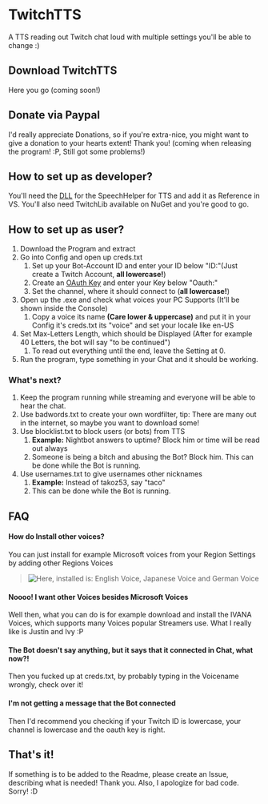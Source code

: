 # TwitchTTS
A TTS reading out Twitch chat loud with multiple settings you'll be able to change :)


## Download TwitchTTS
Here you go (coming soon!)

## Donate via Paypal
I'd really appreciate Donations, so if you're extra-nice, you might want to give a donation to your hearts extent! Thank you!
(coming when releasing the program! :P, Still got some problems!)

## How to set up as developer?
You'll need the [DLL](https://puu.sh/BNfss/1c444104df.dll) for the SpeechHelper for TTS and add it as Reference in VS.
You'll also need TwitchLib available on NuGet and you're good to go.

## How to set up as user?
1. Download the Program and extract
1. Go into Config and open up creds.txt
    1. Set up your Bot-Account ID and enter your ID below "ID:"(Just create a Twitch Account, **all lowercase!**)
    1. Create an [OAuth Key](https://twitchapps.com/tmi/) and enter your Key below "Oauth:"
    1. Set the channel, where it should connect to (**all lowercase!**)
1. Open up the .exe and check what voices your PC Supports (It'll be shown inside the Console)
    1. Copy a voice its name **(Care lower & uppercase)** and put it in your Config it's creds.txt its "voice" and set your locale like en-US
1. Set Max-Letters Length, which should be Displayed (After for example 40 Letters, the bot will say "to be continued")
    1. To read out everything until the end, leave the Setting at 0.
1. Run the program, type something in your Chat and it should be working.

### What's next?
1. Keep the program running while streaming and everyone will be able to hear the chat.
1. Use badwords.txt to create your own wordfilter, tip: There are many out in the internet, so maybe you want to download some!
1. Use blocklist.txt to block users (or bots) from TTS
    1. **Example:** Nightbot answers to uptime? Block him or time will be read out always
    1. Someone is being a bitch and abusing the Bot? Block him. This can be done while the Bot is running.
1. Use usernames.txt to give usernames other nicknames
    1. **Example:** Instead of takoz53, say "taco"
    1. This can be done while the Bot is running.

## FAQ

#### How do Install other voices?
You can just install for example Microsoft voices from your Region Settings by adding other Regions Voices
>![Here, installed is: English Voice, Japanese Voice and German Voice](https://puu.sh/BNfZS/4dacefdbff.png)

#### Noooo! I want other Voices besides Microsoft Voices

Well then, what you can do is for example download and install the IVANA Voices, which supports many Voices popular Streamers use.
What I really like is Justin and Ivy :P

#### The Bot doesn't say anything, but it says that it connected in Chat, what now?!

Then you fucked up at creds.txt, by probably typing in the Voicename wrongly, check over it!

#### I'm not getting a message that the Bot connected

Then I'd recommend you checking if your Twitch ID is lowercase, your channel is lowercase and the oauth key is right.


## That's it!
If something is to be added to the Readme, please create an Issue, describing what is needed! Thank you.
Also, I apologize for bad code. Sorry! :D
